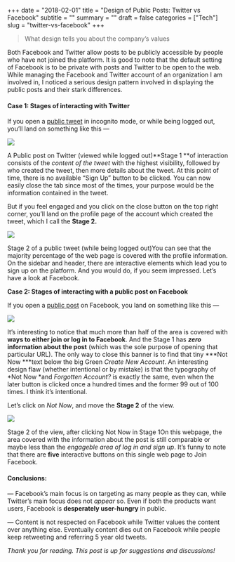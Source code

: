 +++
date = "2018-02-01"
title = "Design of Public Posts: Twitter vs Facebook"
subtitle = ""
summary = ""
draft = false
categories = ["Tech"]
slug = "twitter-vs-facebook"
+++

> What design tells you about the company’s values

Both Facebook and Twitter allow posts to be publicly accessible by people who have not joined the platform. It is good to note that the default setting of Facebook is to be private with posts and Twitter to be open to the web. While managing the Facebook and Twitter account of an organization I am involved in, I noticed a serious design pattern involved in displaying the public posts and their stark differences.

#### Case 1: Stages of interacting with Twitter

If you open a [public tweet](https://twitter.com/kossiitkgp/status/954776125573554176) in incognito mode, or while being logged out, you’ll land on something like this —

![](/img/1*jYcPCOlsEVbI7WL7oEhE9A.png)

A Public post on Twitter (viewed while logged out)**Stage 1 **of interaction consists of the *content of the tweet* with the highest visibility, followed by who created the tweet, then more details about the tweet. At this point of time, there is no available “Sign Up” button to be clicked. You can now easily close the tab since most of the times, your purpose would be the information contained in the tweet.

But if you feel engaged and you click on the close button on the top right corner, you’ll land on the profile page of the account which created the tweet, which I call the **Stage 2.**

![](/img/1*fgnX8sn_C3B7RBuzTF614g.png)

Stage 2 of a public tweet (while being logged out)You can see that the majority percentage of the web page is covered with the profile information. On the sidebar and header, there are interactive elements which lead you to sign up on the platform. And you would do, if you seem impressed. Let’s have a look at Facebook.

**Case 2: Stages of interacting with a public post on Facebook**

If you open a [public post](https://www.facebook.com/kossiitkgp/photos/a.551030724973932.1073741826.524856034258068/1588200897923571/) on Facebook, you land on something like this —

![](/img/1*-sIjEoUp6WckYnrziAf_KQ.png)

It’s interesting to notice that much more than half of the area is covered with **ways to either join or log in to Facebook**. And the Stage 1 has ***zero* information about the post** (which was the sole purpose of opening that particular URL). The only way to close this banner is to find that tiny ***Not Now ***text below the big Green *Create New Account*. An interesting design flaw (whether intentional or by mistake) is that the typography of *Not Now *and *Forgotten Account?* is exactly the same, even when the later button is clicked once a hundred times and the former 99 out of 100 times. I think it’s intentional.

Let’s click on *Not Now*, and move the **Stage 2** of the view.

![](/img/1*DjkjiZQ7_yC_IADORFLO_Q.png)

Stage 2 of the view, after clicking Not Now in Stage 1On this webpage, the area covered with the information about the post is still comparable or maybe less than the *engageble area of log in and sign up*. It’s funny to note that there are **five** interactive buttons on this single web page to Join Facebook.

#### Conclusions:

— Facebook’s main focus is on targeting as many people as they can, while Twitter’s main focus does not *appear* so. Even if both the products want users, Facebook is **desperately user-hungry** in public.

— Content is not respected on Facebook while Twitter values the content over anything else. Eventually content dies out on Facebook while people keep retweeting and referring 5 year old tweets.

*Thank you for reading. This post is up for suggestions and discussions!*

